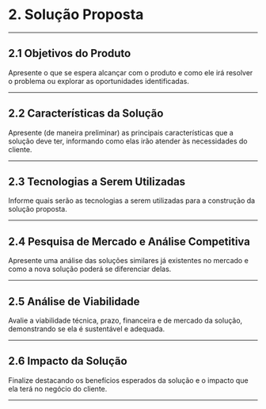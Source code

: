 # 2. Solução Proposta

___________________________________________________________________________________

## 2.1 Objetivos do Produto
Apresente o que se espera alcançar com o produto e como ele irá resolver o problema ou explorar as
oportunidades identificadas.
___________________________________________________________________________________

## 2.2 Características da Solução
Apresente (de maneira preliminar) as principais características que a solução deve ter, informando como
elas irão atender às necessidades do cliente.
___________________________________________________________________________________

## 2.3 Tecnologias a Serem Utilizadas
Informe quais serão as tecnologias a serem utilizadas para a construção da solução proposta.
___________________________________________________________________________________

## 2.4 Pesquisa de Mercado e Análise Competitiva
Apresente uma análise das soluções similares já existentes no mercado e como a nova solução poderá se
diferenciar delas.
___________________________________________________________________________________

## 2.5 Análise de Viabilidade
Avalie a viabilidade técnica, prazo, financeira e de mercado da solução, demonstrando se ela é sustentável
e adequada.
___________________________________________________________________________________

## 2.6 Impacto da Solução
Finalize destacando os benefícios esperados da solução e o impacto que ela terá no negócio do cliente.
___________________________________________________________________________________